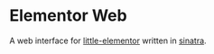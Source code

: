 # Elementor Web
A web interface for [little-elementor](https://github.com/KouroshAlinaghi/little-elementor) written in [sinatra](https://github.com/sinatra/sinatra).
